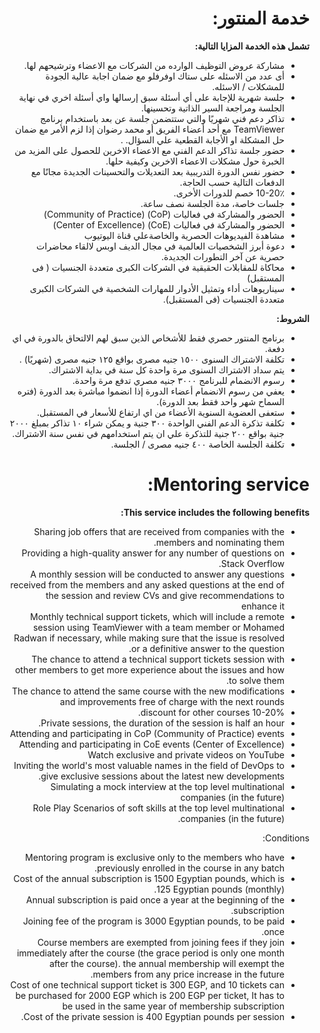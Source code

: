 <div dir="rtl">

# خدمة المنتور:

**تشمل هذه الخدمة المزايا التالية:**

- مشاركة عروض التوظيف الوارده من الشركات مع الاعضاء وترشيحهم لها.
- أى عدد من الاسئله على ستاك اوفرفلو مع ضمان اجابة عالية الجودة للمشكلات / الاسئله.
- جلسة شهرية للإجابة على أي أسئلة سبق إرسالها واي أسئلة اخري في نهاية الجلسة ومراجعة السير الذاتية وتحسينها. 
- تذاكر دعم فني شهريًا والتي ستتضمن جلسة عن بعد باستخدام برنامج TeamViewer مع أحد أعضاء الفريق أو محمد رضوان إذا لزم الأمر مع ضمان حل المشكلة او الأجابة القطعية علي السؤال. .
- حضور جلسة تذاكر الدعم الفني مع الاعضاء الاخرين للحصول على المزيد من الخبرة حول مشكلات الاعضاء الاخرين وكيفية حلها.
- حضور نفس الدورة التدريبية بعد التعديلات والتحسينات الجديدة مجانًا مع الدفعات التالية حسب الحاجة. 
- 10-20٪ خصم للدورات الأخرى.
- جلسات خاصة، مدة الجلسة نصف ساعة.  
- الحضور والمشاركة في فعاليات (CoP) (Community of Practice) 
- الحضور والمشاركة في فعاليات (CoE) (Center of Excellence) 
- مشاهدة الفيديوهات الحصرية والخاصةعلي قناة اليوتيوب
-  دعوة أبرز الشخصيات العالمية في مجال الديف اوبس لالقاء محاضرات حصرية عن آخر التطورات الجديدة. 
- محاكاة للمقابلات الحقيقية في الشركات الكبرى متعددة الجنسيات ( فى المستقبل)
- سيناريوهات أداء وتمثيل الأدوار للمهارات الشخصية في الشركات الكبرى متعددة الجنسيات (فى المستقبل).


**الشروط:**

- برنامج المنتور حصري فقط  للأشخاص الذين سبق لهم الالتحاق بالدورة في اي دفعة. 
- تكلفة الاشتراك السنوى  ١٥٠٠ جنيه مصرى  بواقع ١٢٥ جنيه مصرى (شهريًا) .
- يتم سداد الاشتراك السنوى مرة واحدة كل سنة في بداية الاشتراك.
- رسوم الانضمام للبرنامج ٣٠٠٠ جنيه مصري تدفع مرة واحدة.
- يعفي من رسوم الانضمام أعضاء الدورة إذا انضموا مباشرة بعد الدورة (فتره السماح شهر واحد فقط بعد الدورة).
- ستعفى العضوية السنوية الأعضاء من اي ارتفاع للأسعار في المستقبل.
- تكلفة تذكرة الدعم الفني الواحدة ٣٠٠ جنية و يمكن شراء ١٠ تذاكر بمبلغ ٢٠٠٠ جنية بواقع ٢٠٠ جنية للتذكرة علي ان يتم استخدامهم في نفس سنة الاشتراك. 
- تكلفة الجلسة الخاصة ٤٠٠ جنيه مصرى / الجلسة.


</div>


<div dir="rtl">

# Mentoring service:

**This service includes the following benefits:**

- Sharing job offers that are received from companies with the members and nominating them.
- Providing a high-quality answer for any number of questions on Stack Overflow.
- A monthly session will be conducted to answer any questions received from the members and any asked questions at the end of the session and review CVs and give recommendations to enhance it
- Monthly technical support tickets, which will include a remote session using TeamViewer with a team member or Mohamed Radwan if necessary, while making sure that the issue is resolved or a definitive answer to the question.
- The chance to attend a technical support tickets session with other members to get more experience about the issues and how to solve them.
- The chance to attend the same course with the new modifications and improvements free of charge with the next rounds
- 10-20% discount for other courses.
- Private sessions, the duration of the session is half an hour.
- Attending and participating in CoP (Community of Practice) events
- Attending and participating in CoE events (Center of Excellence)
- Watch exclusive and private videos on YouTube
- Inviting the world's most valuable names in the field of DevOps to give exclusive sessions about the latest new developments.
- Simulating a mock interview at the top level multinational companies (in the future)
- Role Play Scenarios of soft skills at the top level multinational companies (in the future).


Conditions:

- Mentoring program is exclusive only to the members who have previously enrolled in the course in any batch.
- Cost of the annual subscription is 1500 Egyptian pounds, which is 125 Egyptian pounds (monthly).
- Annual subscription is paid once a year at the beginning of the subscription.
- Joining fee of the program is 3000 Egyptian pounds, to be paid once.
- Course members are exempted from joining fees if they join immediately after the course (the grace period is only one month after the course).
the annual membership will exempt the members from any price increase in the future.
- Cost of one technical support ticket is 300 EGP, and 10 tickets can be purchased for 2000 EGP which is 200 EGP per ticket, It has to be used in the same year of membership subscription
- Cost of the private session is 400 Egyptian pounds per session.

</div>

